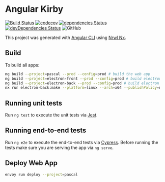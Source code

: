 # Angular Kirby

[![Build Status](https://travis-ci.com/llstarscreamll/angular-kirby.svg?branch=master)](https://travis-ci.com/llstarscreamll/angular-kirby)
[![codecov](https://codecov.io/gh/llstarscreamll/angular-kirby/branch/master/graph/badge.svg)](https://codecov.io/gh/llstarscreamll/angular-kirby)
[![dependencies Status](https://david-dm.org/llstarscreamll/angular-kirby/status.svg)](https://david-dm.org/llstarscreamll/angular-kirby)
[![devDependencies Status](https://david-dm.org/llstarscreamll/angular-kirby/dev-status.svg)](https://david-dm.org/llstarscreamll/angular-kirby?type=dev)
![GitHub](https://img.shields.io/github/license/llstarscreamll/angular-kirby?logo=github)

This project was generated with [Angular CLI](https://github.com/angular/angular-cli) using [Nrwl Nx](https://nrwl.io/nx).

## Build

To build all apps:

```bash
ng build --project=pascal --prod --config=prod # build the web app
ng build --project=electron-front --prod --config=prod # build electron frontend
ng build --project=electron-back --prod --config=prod # build electron backend
nx run electron-back:make --platform=linux --arch=x64 --publishPolicy=never # packaging electron .deb, .snap, etc
```

## Running unit tests

Run `ng test` to execute the unit tests via [Jest](https://jestjs.io/).

## Running end-to-end tests

Run `ng e2e` to execute the end-to-end tests via [Cypress](https://www.cypress.io/).
Before running the tests make sure you are serving the app via `ng serve`.

## Deploy Web App

```bash
envoy run deploy --project=pascal
```
